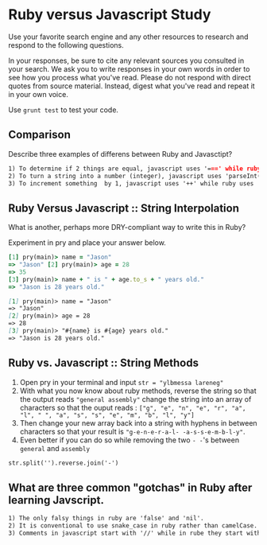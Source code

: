 # Ruby versus Javascript Study

Use your favorite search engine and any other resources to research and
respond to the following questions.

In your responses, be sure to cite any relevant sources you consulted in your
search. We ask you to write responses in your own words in order to see how you
process what you've read. Please do not respond with direct quotes from source
material. Instead, digest what you've read and repeat it in your own voice.

Use `grunt test` to test your code.


## Comparison


Describe three examples of differens between Ruby and Javasctipt?

```md
1) To determine if 2 things are equal, javascript uses '===' while ruby uses '=='.
2) To turn a string into a number (integer), javascript uses 'parseInt()' while rube uses '.to_i'.
3) To increment something  by 1, javascript uses '++' while ruby uses '+= 1'.
```

## Ruby Versus Javascript :: String Interpolation

What is another, perhaps more DRY-compliant way to write this in Ruby?

Experiment in pry and place your answer below.

```ruby
[1] pry(main)> name = "Jason"
=> "Jason" [2] pry(main)> age = 28
=> 35
[3] pry(main)> name + " is " + age.to_s + " years old."
=> "Jason is 28 years old."
```

```md
[1] pry(main)> name = "Jason"
=> "Jason"
[2] pry(main)> age = 28
=> 28
[3] pry(main)> "#{name} is #{age} years old."
=> "Jason is 28 years old."
```

## Ruby vs. Javascript :: String Methods

1. Open pry in your terminal and input `str = "ylbmessa lareneg"`
2. With what you now know about ruby methods, reverse the string so that the output reads `"general assembly"` change the string into an array of characters so that the ouput reads : `["g", "e", "n", "e", "r", "a", "l", " ", "a", "s", "s", "e", "m", "b", "l", "y"]`
3. Then change your new array back into a string with hyphens in between characters so that your result is `"g-e-n-e-r-a-l- -a-s-s-e-m-b-l-y"`.
4. Even better if you can do so while removing the two `- -`'s between `general` and `assembly`

```md
str.split('').reverse.join('-')
```

## What are three common "gotchas" in Ruby after learning Javscript.

```md
1) The only falsy things in ruby are 'false' and 'nil'.
2) It is conventional to use snake_case in ruby rather than camelCase.
3) Comments in javascript start with '//' while in rube they start with '#'
```
